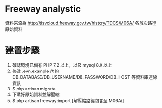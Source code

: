 # Freeway analystic

資料來源為 http://tisvcloud.freeway.gov.tw/history/TDCS/M06A/ 各旅次路徑原始資料

# 建置步驟

1. 確認環境已備有 PHP 7.2 以上，以及 mysql 8.0 以上
1. 修改 .evn.example 內的 DB_DATABASE/DB_USERNAME/DB_PASSWORD/DB_HOST 等資料庫連線資訊
1. $ php artisan migrate
1. 下載好原始資料並解壓縮
1. $ php artisan freeway:import [解壓縮路徑包含至 M06A/]
